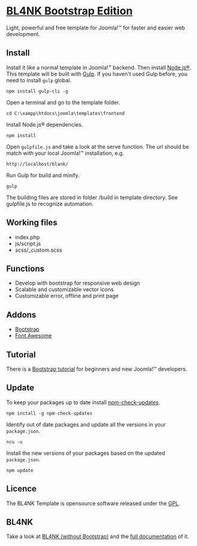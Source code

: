 # [BL4NK Bootstrap Edition](http://blank.vc)

Light, powerful and free template for Joomla!™
for faster and easier web development.

## Install

Install it like a normal template in Joomla!™ backend. Then install [Node.js®](http://nodejs.org/). This template will be built with [Gulp](http://gulpjs.com/). If you haven't used Gulp before, you need to install ``gulp`` global.

    npm install gulp-cli -g

Open a terminal and go to the template folder.

    cd C:\xampp\htdocs\joomla\templates\frontend

Install Node.js® dependencies.

    npm install

Open ``gulpfile.js`` and take a look at the serve function. The url should be match with your local Joomla!™ installation, e.g.

    http://localhost/blank/

Run Gulp for build and minify.

    gulp

The building files are stored in folder /build in template directory. See gulpfile.js to recognize automation.

## Working files

* index.php
* js/script.js
* scss/\_custom.scss

## Functions

* Develop with bootstrap for responsive web design
* Scalable and customizable vector icons
* Customizable error, offline and print page

## Addons

* [Bootstrap](http://getbootstrap.com/)
* [Font Awesome](https://fortawesome.github.io/Font-Awesome/)

## Tutorial

There is a [Bootstrap tutorial](https://docs.blank.rocks/bootstrap-tutorial) for beginners and new Joomla!™ developers.

## Update

To keep your packages up to date install [npm-check-updates](https://www.npmjs.org/package/npm-check-updates).

    npm install -g npm-check-updates

Identify out of date packages and update all the versions in your ``package.json``.

    ncu -u

Install the new versions of your packages based on the updated ``package.json``.

    npm update

## Licence

The BL4NK Template is opensource software released under the [GPL](http://www.gnu.org/licenses/gpl-2.0.txt).

## BL4NK

Take a look at [BL4NK \(without Bootstrap\)](https://github.com/Bloggerschmidt/Blank) and the [full documentation](https://docs.blank.rocks/) of it.

